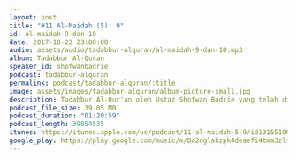 ```yaml
---
layout: post
title: "#11 Al-Maidah (5): 9"
id: al-maidah-9-dan-10
date: 2017-10-23 23:00:00
audio: assets/audio/tadabbur-alquran/al-maidah-9-dan-10.mp3
album: Tadabbur Al-Quran
speaker_id: shofwanbadrie
podcast: tadabbur-alquran
permalink: podcast/tadabbur-alquran/:title
image: assets/images/tadabbur-alquran/album-picture-small.jpg
description: Tadabbur Al-Qur'an oleh Ustaz Shofwan Badrie yang telah diadakan di The Glasshouse, Subang Jaya pada 23 Oktober 2017.
podcast_file_size: 39.05 MB
podcast_duration: "01:20:59"
podcast_length: 39054535
itunes: https://itunes.apple.com/us/podcast/11-al-maidah-5-9/id1315519921?i=1000395023112&mt=2
google_play: https://play.google.com/music/m/Do2oglakzpk4deaefi4tma3zlf4?t=11_Al-Maidah_5_9-Tadabbur_Al-Quran
---
```

